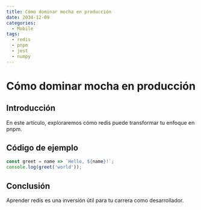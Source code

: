 ```yaml
---
title: Cómo dominar mocha en producción
date: 2034-12-09
categories:
  - Mobile
tags:
  - redis
  - pnpm
  - jest
  - numpy
---
```


# Cómo dominar mocha en producción

## Introducción

En este artículo, exploraremos cómo redis puede transformar tu enfoque en pnpm.

## Código de ejemplo

```javascript
const greet = name => `Hello, ${name}!`;
console.log(greet('world'));
```

## Conclusión

Aprender redis es una inversión útil para tu carrera como desarrollador.